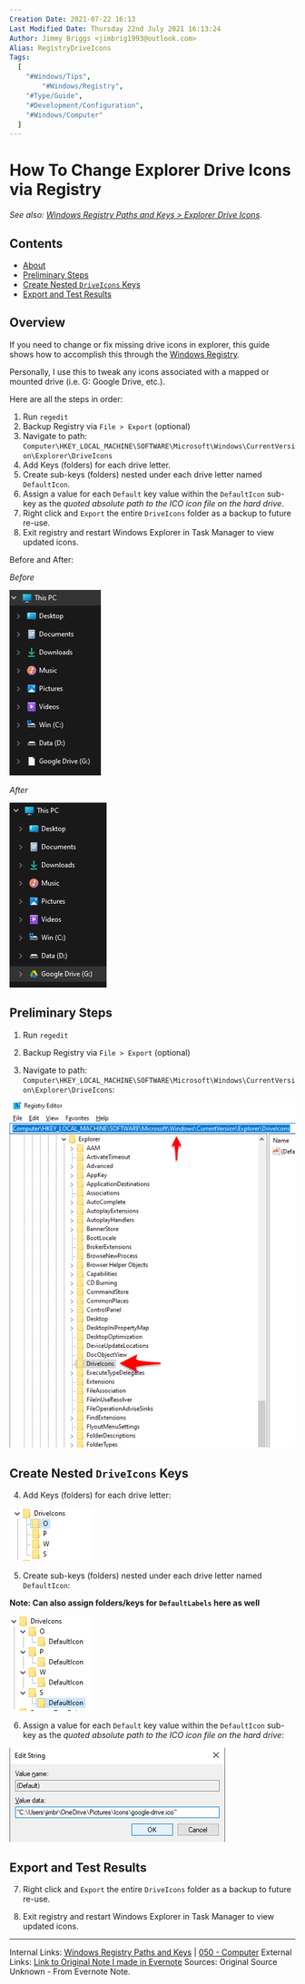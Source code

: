```yaml
---
Creation Date: 2021-07-22 16:13
Last Modified Date: Thursday 22nd July 2021 16:13:24
Author: Jimmy Briggs <jimbrig1993@outlook.com>
Alias: RegistryDriveIcons
Tags:
  [
    "#Windows/Tips",
		"#Windows/Registry",
    "#Type/Guide",
    "#Development/Configuration",
    "#Windows/Computer"
  ]
---
```


# How To Change Explorer Drive Icons via Registry

*See also: [Windows Registry Paths and Keys > Explorer Drive Icons](Windows%20Registry%20Paths%20and%20Keys#Explorer%20Drive%20Icons).*

## Contents

- [About](#About)
- [Preliminary Steps](#Preliminary%20Steps)
- [Create Nested `DriveIcons` Keys](#Create%20Nested%20`DriveIcons`%20Keys)
- [Export and Test Results](#Export%20and%20Test%20Results)


## Overview

If you need to change or fix missing drive icons in explorer, this guide shows how to accomplish this through the [Windows Registry](2-Slipbox/Windows%20Registry.md).

Personally, I use this to tweak any icons associated with a mapped or mounted drive (i.e. G: Google Drive, etc.).

Here are all the steps in order:

1.  Run `regedit`
2. Backup Registry via `File > Export` (optional)
3. Navigate to path: `Computer\HKEY_LOCAL_MACHINE\SOFTWARE\Microsoft\Windows\CurrentVersion\Explorer\DriveIcons`
4. Add Keys (folders) for each drive letter.
5. Create sub-keys (folders) nested under each drive letter named `DefaultIcon`.
6. Assign a value for each `Default` key value within the `DefaultIcon` sub-key as the *quoted absolute path to the ICO icon file on the hard drive*.
7.  Right click and `Export` the entire `DriveIcons` folder as a backup to future re-use.
8.  Exit registry and restart Windows Explorer in Task Manager to view updated icons.  

Before and After:

*Before*

![](assets/WinReg-DriveIconMissing.png)

*After*

![](assets/WinReg-DriveIconAdded.png)

## Preliminary Steps

1.  Run `regedit`

2. Backup Registry via `File > Export` (optional)

3. Navigate to path: `Computer\HKEY_LOCAL_MACHINE\SOFTWARE\Microsoft\Windows\CurrentVersion\Explorer\DriveIcons`:

![](assets/WinReg-DriveIcons-Path.png)

## Create Nested `DriveIcons` Keys

4. Add Keys (folders) for each drive letter:

![](assets/WinReg-DriveIcons-Mapped-Drive-Folders.png)

5. Create sub-keys (folders) nested under each drive letter named `DefaultIcon`:

**Note: Can also assign folders/keys for `DefaultLabels` here as well**

![](assets/WinReg-DriveIcons-Subfolders.png)

6. Assign a value for each `Default` key value within the `DefaultIcon` sub-key as the *quoted absolute path to the ICO icon file on the hard drive*:

![](assets/WinReg-DriveIcons-DefaultIcon-Keys.png)

## Export and Test Results

7.  Right click and `Export` the entire `DriveIcons` folder as a backup to future re-use.
    
8.  Exit registry and restart Windows Explorer in Task Manager to view updated icons.  

***

Internal Links: [Windows Registry Paths and Keys](Windows%20Registry%20Paths%20and%20Keys.md) | [050 - Computer](../1-Maps-of-Content/050%20-%20Computer.md)
External Links: [Link to Original Note I made in Evernote](https://www.evernote.com/shard/s694/nl/215210942/5408768b-06b3-4211-a923-131c595b16c9?title=Changing%20Windows%20Network%20Drive%20Icons%20and%20Labels%20via%20the%20Registry)
Sources: Original Source Unknown - From Evernote Note.



